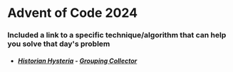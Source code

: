 # Advent of Code 2024

### Included a link to a specific technique/algorithm that can help you solve that day's problem

* ##### [Historian Hysteria](https://github.com/iliyaYanev/advent-of-code-2024/tree/master/src/main/java/day_01) **-** [Grouping Collector](https://www.baeldung.com/java-groupingby-count)
